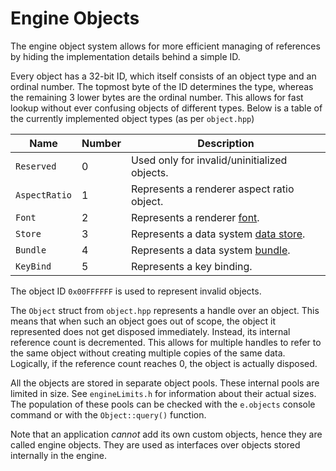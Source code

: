 # Engine Objects

The engine object system allows for more efficient managing of references by
hiding the implementation details behind a simple ID.

Every object has a 32-bit ID, which itself consists of an object type and an
ordinal number. The topmost byte of the ID determines the type, whereas the
remaining 3 lower bytes are the ordinal number. This allows for fast lookup
without ever confusing objects of different types. Below is a table of the
currently implemented object types (as per `object.hpp`)

 Name         | Number | Description
--------------|--------|-------------
`Reserved`    | 0 | Used only for invalid/uninitialized objects.
`AspectRatio` | 1 | Represents a renderer aspect ratio object.
`Font`        | 2 | Represents a renderer [font][font].
`Store`       | 3 | Represents a data system [data store][store].
`Bundle`      | 4 | Represents a data system [bundle][bundle].
`KeyBind`     | 5 | Represents a key binding.

The object ID `0x00FFFFFF` is used to represent invalid objects.

The `Object` struct from `object.hpp` represents a handle over an object. This
means that when such an object goes out of scope, the object it represented does
not get disposed immediately. Instead, its internal reference count is
decremented. This allows for multiple handles to refer to the same object
without creating multiple copies of the same data. Logically, if the reference
count reaches 0, the object is actually disposed.

All the objects are stored in separate object pools. These internal pools are
limited in size. See `engineLimits.h` for information about their actual sizes.
The population of these pools can be checked with the `e.objects` console
command or with the `Object::query()` function.

Note that an application *cannot* add its own custom objects, hence they are
called engine objects. They are used as interfaces over objects stored
internally in the engine.

[font]: CFN#render-text-fast
[store]: DATA#data-stores
[bundle]: DATA#bundles
